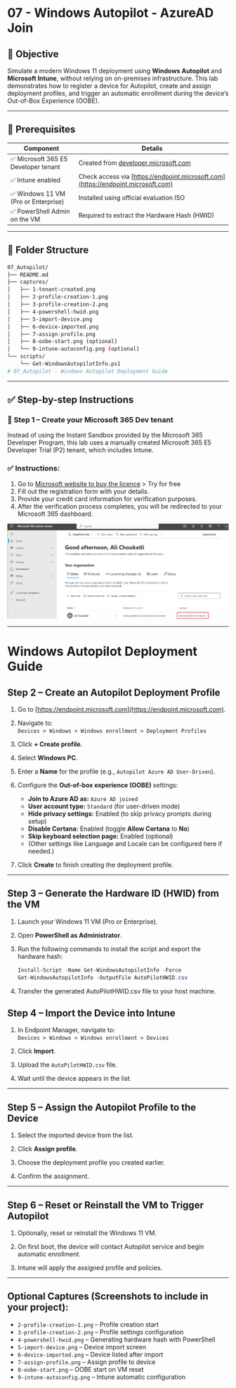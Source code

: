 # 07 - Windows Autopilot - AzureAD Join

## 🎯 Objective

Simulate a modern Windows 11 deployment using **Windows Autopilot** and **Microsoft Intune**, without relying on on-premises infrastructure. This lab demonstrates how to register a device for Autopilot, create and assign deployment profiles, and trigger an automatic enrollment during the device’s Out-of-Box Experience (OOBE).

---

## 🧰 Prerequisites

| Component | Details |
|----------|---------|
| ✅ Microsoft 365 E5 Developer tenant | Created from [developer.microsoft.com](https://developer.microsoft.com/en-us/microsoft-365/dev-program) |
| ✅ Intune enabled | Check access via [https://endpoint.microsoft.com](https://endpoint.microsoft.com) |
| ✅ Windows 11 VM (Pro or Enterprise) | Installed using official evaluation ISO |
| ✅ PowerShell Admin on the VM | Required to extract the Hardware Hash (HWID) |

---

## 🧱 Folder Structure

```bash
07_Autopilot/
├── README.md
├── captures/
│   ├── 1-tenant-created.png
│   ├── 2-profile-creation-1.png
│   ├── 3-profile-creation-2.png
│   ├── 4-powershell-hwid.png
│   ├── 5-import-device.png
│   ├── 6-device-imported.png
│   ├── 7-assign-profile.png
│   ├── 8-oobe-start.png (optional)
│   └── 9-intune-autoconfig.png (optional)
└── scripts/
    └── Get-WindowsAutopilotInfo.ps1
# 07_Autopilot - Windows Autopilot Deployment Guide
```
---

## ✅ Step-by-step Instructions

### 🧩 Step 1 – Create your Microsoft 365 Dev tenant

Instead of using the Instant Sandbox provided by the Microsoft 365 Developer Program, this lab uses a manually created Microsoft 365 E5 Developer Trial (P2) tenant, which includes Intune.

### ✅ Instructions:

1. Go to [Microsoft website to buy the licence](https://www.microsoft.com/en-ca/microsoft-365/enterprise/e3?activetab=pivot:overviewtab) > Try for free
2. Fill out the registration form with your details.  
3. Provide your credit card information for verification purposes.  
4. After the verification process completes, you will be redirected to your Microsoft 365 dashboard.  

![Dashboard_E3](https://github.com/AliChoukatli/CyberShield-Enterprise/blob/main/07_Autopilot/Screenshots/Licence_E3.png)

---

# Windows Autopilot Deployment Guide

## Step 2 – Create an Autopilot Deployment Profile

1. Go to [https://endpoint.microsoft.com](https://endpoint.microsoft.com).

2. Navigate to:  
   `Devices > Windows > Windows enrollment > Deployment Profiles`

3. Click **+ Create profile**.

4. Select **Windows PC**.

5. Enter a **Name** for the profile (e.g., `Autopilot Azure AD User-Driven`).

6. Configure the **Out-of-box experience (OOBE)** settings:

   - **Join to Azure AD as:** `Azure AD joined`  
   - **User account type:** `Standard` (for user-driven mode)  
   - **Hide privacy settings:** Enabled (to skip privacy prompts during setup)  
   - **Disable Cortana:** Enabled (toggle **Allow Cortana** to **No**)  
   - **Skip keyboard selection page:** Enabled (optional)  
   - (Other settings like Language and Locale can be configured here if needed.)

7. Click **Create** to finish creating the deployment profile.

---

## Step 3 – Generate the Hardware ID (HWID) from the VM

1. Launch your Windows 11 VM (Pro or Enterprise).

2. Open **PowerShell as Administrator**.

3. Run the following commands to install the script and export the hardware hash:

   ```powershell
   Install-Script -Name Get-WindowsAutopilotInfo -Force
   Get-WindowsAutopilotInfo -OutputFile AutoPilotHWID.csv
   ```
4. Transfer the generated AutoPilotHWID.csv file to your host machine.

## Step 4 – Import the Device into Intune

1. In Endpoint Manager, navigate to:  
   `Devices > Windows > Windows enrollment > Devices`

2. Click **Import**.

3. Upload the `AutoPilotHWID.csv` file.

4. Wait until the device appears in the list.

---

## Step 5 – Assign the Autopilot Profile to the Device

1. Select the imported device from the list.

2. Click **Assign profile**.

3. Choose the deployment profile you created earlier.

4. Confirm the assignment.

---

## Step 6 – Reset or Reinstall the VM to Trigger Autopilot

1. Optionally, reset or reinstall the Windows 11 VM.

2. On first boot, the device will contact Autopilot service and begin automatic enrollment.

3. Intune will apply the assigned profile and policies.

---

## Optional Captures (Screenshots to include in your project):

- `2-profile-creation-1.png` – Profile creation start  
- `3-profile-creation-2.png` – Profile settings configuration  
- `4-powershell-hwid.png` – Generating hardware hash with PowerShell  
- `5-import-device.png` – Device import screen  
- `6-device-imported.png` – Device listed after import  
- `7-assign-profile.png` – Assign profile to device  
- `8-oobe-start.png` – OOBE start on VM reset  
- `9-intune-autoconfig.png` – Intune automatic configuration  


